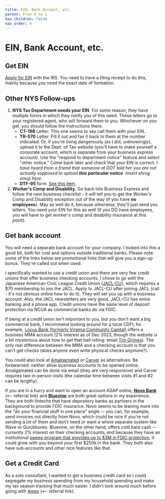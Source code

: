 ```yaml
---
title: EIN, Bank Account, etc.
parent: From 0 to 1
has_children: false
nav_order: 4
---
```

# EIN, Bank Account, etc.

## Get EIN

[Apply for EIN](https://www.irs.gov/businesses/small-businesses-self-employed/apply-for-an-employer-identification-number-ein-online) with the IRS. You need to have a filing receipt to do this, mainly because you need the exact date of formation.

## Other NYS Follow-ups

1. **NYS Tax Department needs your EIN**. For some reason, they have multiple forms in which they notify you of this need. These letters go to your registered agent, who will forward them to you. Whichever on you get, you should follow the instructions there.&#x20;
   * **CT-198** Letter: This one seems to say call them with your EIN.&#x20;
   * **TR-570** Letter. Fill it out and fax it back to them at the number indicated. Or, if you're living dangerously (as I did, unknowingly), upload it to the Dept. of Tax website (you'll have to make yourself a corporate account, which is separate from your business express account). Use the "respond to department notice" feature and select "other notice." Come back later and check that your EIN is correct. _I have heard from a friend that someone at DOT told her you are not actually supposed to upload **this particular notice**. Insert shrug emoji here._
   * **DTF-95** form. [See this item](https://tax.custhelp.com/app/answers/detail/a\_id/1055/kw/tr-570%20instructions/related/1).
2. **Worker's Comp and Disability.** Go back into Business Express and follow the new business checklist - it will tell you to get the Worker's Comp and Disability exception out of the way (if you have **no employees**). May as well do it, because otherwise, they'll just send you letters. You need your EIN for this as well (If you DO have employees, you will have to get worker's comp and disability insurance at this point).

## Get bank account

You will need a separate bank account for your company. I looked into this a good bit, both for cost and options outside traditional banks. Please note: some of the links below are promotional links that will give you a sign-up bonus. They're called out when used.

I specifically wanted to use a credit union and there are very few credit unions that offer business checking accounts. I chose to go with the Japanese American Civic League Credit Union ([JACL-CU](https://www.jaclcu.com)), which requires a $70 membership to join the JACL. Apply to JACL-CU after joining JACL (call - it's not obvious online how to do it). They will set you up with a business account. Also, the JACL newsletters are very good. JACL-CU has onine banking and a phone app. Credit unions have the same level of deposit protection via NCUA as commercial banks do via FDIC.

If being at a credit union isn't important to you, but you don't want a big commercial bank, I recommend looking around for a local CDFI; for example, [Locus Bank (formerly Virginia Community Capital)](https://locusimpact.org/login/) offers a business MMA account (2% interest as of Dec 2023, though the website is a bit mysterious about how to get that ball rolling: email [Tim Grimes](mailto:tgrimes@locusimpact.org)). The only real difference between the MMA and a checking account is that you can't get checks (does anyone even write physical checks anymore?).

You could also look at [Amalgamated](https://www.amalgamatedbank.com/small-business-checking) or [Carver](https://www.carverbank.com/business-solutions/services) as alternatives. Be forewarned: neither allow business accounts to be opened online. Amalgamated can be done via email (they are very responsive) and Carver requires two in-person visits (the calendar time between visits #1 and #2 can be lengthy).

If you are in a hurry and want to open an account ASAP online, [**Novo Bank**](https://onboarding.novo.co/signup?referral_code=BomeeJung) (<-- referral link) and [**Bluevine**](https://www.bluevine.com/business-checking) are both great options in my experience. They are both fintechs that have depository banks as partners in the background to provide FDIC insurance. Novo seems to be leaning more into the "do your financial stuff in one place" angle -- you can, for example, send invoices out directly from Novo, which could be nice if you're not sending a lot of them and don't need or want a whole separate system like Wave or Quickbooks. Bluevine, on the other hand, offers cold hard cash -- currently 2% interest on their checking accounts, and because they have an institutional [sweep program that provides up to $3M in FDIC protection](https://www.bluevine.com/business-checking/fdic-protection), it could grow with you beyond your first $250k in the bank. They both also have sub-accounts and other nice features like that.

## Get a Credit Card

As a solo consultant, I wanted to get a business credit card so I could segregate my business spending from my household spending and make my tax season tracking that much easier. I didn't look around much before going with [Amex](https://americanexpress.com/en-us/referral/BOMEEJTstr?xl=cp01) (<-- referral link).
